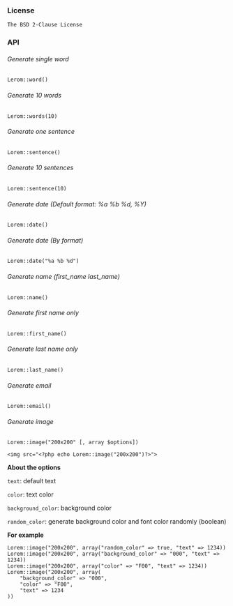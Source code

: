 ### License

	The BSD 2-Clause License

### API

###### Generate single word

	Lerom::word()

###### Generate 10 words

	Lerom::words(10)

###### Generate one sentence

	Lorem::sentence()

###### Generate 10 sentences

	Lorem::sentence(10)

###### Generate date (Default format: %a %b %d, %Y)

	Lorem::date()

###### Generate date (By format)

	Lorem::date("%a %b %d")

###### Generate name (first_name last_name)

	Lorem::name()

###### Generate first name only

	Lorem::first_name()

###### Generate last name only

	Lorem::last_name()

###### Generate email

	Lorem::email()

###### Generate image

	Lorem::image("200x200" [, array $options])

	<img src="<?php echo Lorem::image("200x200")?>">

**About the options**

`text`: default text  

`color`: text color  

`background_color`: background color  

`random_color`: generate background color and font color randomly (boolean)  

**For example**

	Lorem::image("200x200", array("random_color" => true, "text" => 1234))
	Lorem::image("200x200", array("background_color" => "000", "text" => 1234))
	Lorem::image("200x200", array("color" => "F00", "text" => 1234))
	Lorem::image("200x200", array(
		"background_color" => "000", 
		"color" => "F00", 
		"text" => 1234
	))